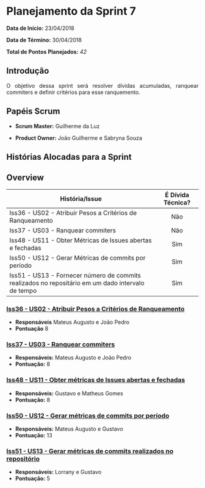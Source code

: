 # Planejamento da Sprint 7

**Data de Início:** 23/04/2018

**Data de Término:** 30/04/2018

**Total de Pontos Planejados:** _42_



## Introdução
<p align = "justify"> O objetivo dessa sprint será resolver dívidas acumuladas, ranquear commiters e definir critérios para esse ranquemento.</p>

## Papéis Scrum

* **Scrum Master:** Guilherme da Luz

* **Product Owner:** João Guilherme e Sabryna Souza

## Histórias Alocadas para a Sprint
## Overview
| História/Issue | É Dívida Técnica? |
| -------- | :----: |
| Iss36 - US02 - Atribuir Pesos a Critérios de Ranqueamento | Não |
| Iss37 - US03 - Ranquear commiters | Não |
| Iss48 - US11 - Obter Métricas de Issues abertas e fechadas | Sim |
| Iss50 - US12 - Gerar Métricas de commits por período | Sim |
| Iss51 - US13 - Fornecer número de commits realizados no repositário em um dado intervalo de tempo | Sim |

### [Iss36 - US02 - Atribuir Pesos a Critérios de Ranqueamento](https://github.com/fga-gpp-mds/2018.1-Cardinals/issues/36)
* **Responsáveis** Mateus Augusto e João Pedro
* **Pontuação** 8

### [Iss37 - US03 - Ranquear commiters](https://github.com/fga-gpp-mds/2018.1-Cardinals/issues/37)
* **Responsáveis:** Mateus Augusto e João Pedro
* **Pontuação:** 8

### [Iss48 - US11 - Obter métricas de Issues abertas e fechadas](https://github.com/fga-gpp-mds/2018.1-Cardinals/issues/48)
* **Responsáveis:** Gustavo e Matheus Gomes
* **Pontuação:** 8

### [Iss50 - US12 - Gerar métricas de commits por período](https://github.com/fga-gpp-mds/2018.1-Cardinals/issues/50)
* **Responsáveis:** Mateus Augusto e Gustavo
* **Pontuação:** 13

### [Iss51 - US13 - Gerar métricas de commits realizados no repositório](https://github.com/fga-gpp-mds/2018.1-Cardinals/issues/51)
* **Responsáveis:** Lorrany e Gustavo
* **Pontuação:** 5
